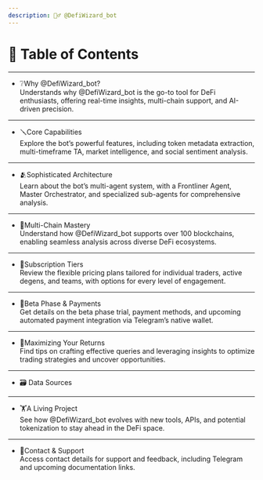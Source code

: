 ```yaml
---
description: 🧙‍♂️ @DefiWizard_bot
---
```


# 📖 Table of Contents

***

* ❔Why @DefiWizard\_bot?\
  Understands why @DefiWizard\_bot is the go-to tool for DeFi enthusiasts, offering real-time insights, multi-chain support, and AI-driven precision.

***

* 🪛Core Capabilities\
  Explore the bot’s powerful features, including token metadata extraction, multi-timeframe TA, market intelligence, and social sentiment analysis.

***

* 🫂Sophisticated Architecture\
  Learn about the bot’s multi-agent system, with a Frontliner Agent, Master Orchestrator, and specialized sub-agents for comprehensive analysis.

***

* 🤹Multi-Chain Mastery\
  Understand how @DefiWizard\_bot supports over 100 blockchains, enabling seamless analysis across diverse DeFi ecosystems.

***

* 🏅Subscription Tiers\
  Review the flexible pricing plans tailored for individual traders, active degens, and teams, with options for every level of engagement.

***

* 🚨Beta Phase & Payments\
  Get details on the beta phase trial, payment methods, and upcoming automated payment integration via Telegram’s native wallet.

***

* 💸Maximizing Your Returns\
  Find tips on crafting effective queries and leveraging insights to optimize trading strategies and uncover opportunities.

***

* &#x20;🗃 Data Sources

***

* 🏋️A Living Project\
  See how @DefiWizard\_bot evolves with new tools, APIs, and potential tokenization to stay ahead in the DeFi space.

***

* 📱Contact & Support\
  Access contact details for support and feedback, including Telegram and upcoming documentation links.
